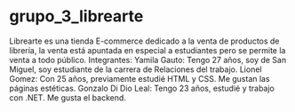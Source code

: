 # grupo_3_librearte
Librearte es una tienda E-commerce dedicado a la venta de productos de librería, la venta está apuntada en especial a estudiantes pero se permite la venta a todo público.
Integrantes:
Yamila Gauto: Tengo 27 años, soy de San Miguel, soy estudiante de la carrera de Relaciones del trabajo.
Lionel Gomez: Con 25 años, previamente estudié HTML y CSS. Me gustan las páginas estéticas.
Gonzalo Di Dio Leal: Tengo 23 años, estudié y trabajo con .NET. Me gusta el backend.

